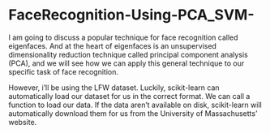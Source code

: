 # FaceRecognition-Using-PCA_SVM-

I am going to discuss a popular technique for face recognition called eigenfaces.
And at the heart of eigenfaces is an unsupervised dimensionality reduction technique called principal component analysis (PCA),
and we will see how we can apply this general technique to our specific task of face recognition.

However, i’ll be using the LFW dataset. 
Luckily, scikit-learn can automatically load our dataset for us in the correct format. We can call a function to load our data. 
If the data aren’t available on disk, scikit-learn will automatically download them for us from the University of Massachusetts’ website.
